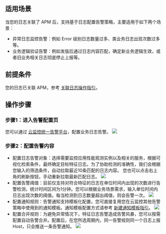 ## 适用场景

当您的日志关联了 APM 后，支持基于日志配置告警策略，主要适用于如下两个场景：

- 异常日志监控告警：例如 Error 级别日志数量过多、类业务日志出现次数过多等。
- 业务逻辑验证告警：例如发版后通过日志内容匹配，确定新业务逻辑生效，或者旧业务相关日志彻底停止上报等。

## 前提条件

您的日志已关联 APM，参考 [关联日志操作指引](https://cloud.tencent.com/document/product/1463/68736)。

## 操作步骤

### 步骤1：进入告警配置页

您可以通过 [云监控统一告警平台](https://console.cloud.tencent.com/monitor/alarm2/history)，配置业务日志告警。
![](https://qcloudimg.tencent-cloud.cn/raw/e370c92490fcb7d114491ff7cfdcc229.png)

### 步骤2：配置告警内容

- 配置日志告警对象：选择需要监控应用性能观测实例以及相关的服务，根据可视化检索条件，最终确定目标特征日志。为了协助检测的准确性，我们会根据您输入的筛选条件，自动拉取最近10条匹配的日志内容。
您也可以点击右上角的刷新按钮，手动重新拉取最新匹配日志。
![](https://qcloudimg.tencent-cloud.cn/raw/023d8e7e098d04a5f651a5b344c83131.png)
- 配置告警阈值：目前仅支持对符合特征的日志在单位时间内出现的次数进行告警检测，统计时间区间为1分钟。您可以根据业务场景需求，输入单位时间内日志出现次数的阈值。每当检测到日志数量超出阈值，则会告警一次。
![](https://qcloudimg.tencent-cloud.cn/raw/0e4f434bf7f0c854047ba9ef3e2c5ec9.png)
- 配置通知规则：告警通知支持模板化配置，您可直接复用您在云监控其他告警策略中使用到的通知模板。通知模板配置方式请参考 [新建通知模板指引](https://cloud.tencent.com/document/product/248/50404)。
![](https://qcloudimg.tencent-cloud.cn/raw/9b4bea714fa86bde39174f2e2c9ccb0b.png)
- 配置合并规则：为避免异常情况下，特征日志告警造成告警风暴，您可以按需配置自动告警合并。配置后，在您所选周期内，同一告警规则同一个日志上报 Host，只会推送一条告警通知。
![](https://qcloudimg.tencent-cloud.cn/raw/ee0cee61f42b4ae9c6219b6fc26e0038.png)

